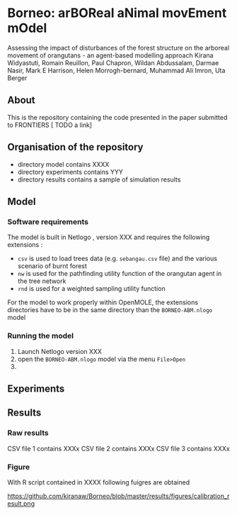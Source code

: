 # Borneo: arBOReal aNimal movEment mOdel

Assessing the impact of disturbances of the forest structure on the arboreal movement of orangutans - an agent-based modelling approach Kirana Widyastuti, Romain Reuillon, Paul Chapron, Wildan Abdussalam, Darmae Nasir, Mark E Harrison, Helen Morrogh-bernard, Muhammad Ali Imron, Uta Berger


## About 

This is the repository containing the code presented in the paper submitted to FRONTIERS [ TODO a link] 


## Organisation of the repository 

 -  directory model contains XXXX
 -  directory experiments contains YYY
 -  directory results contains a sample of simulation results



## Model 

### Software requirements

The model is built in Netlogo , version XXX and requires the following extensions : 
- `csv` is used to load trees data (e.g. `sebangau.csv` file)  and the various scenario of burnt forest 
- `nw` is used for the pathfinding utility function of the orangutan agent in the tree network 
- `rnd` is used for a weighted sampling utility function


For the model to work properly within OpenMOLE, the extensions directories have to be in the same directory than the `BORNEO-ABM.nlogo` model 

### Running the model 

1. Launch Netlogo version XXX
2. open the `BORNEO-ABM.nlogo` model via the menu `File>Open`
3. 



## Experiments


## Results

### Raw results 

CSV file 1 contains XXXx
CSV file 2 contains XXXx
CSV file 3 contains XXXx

### Figure 

With R script contained in XXXX 
following fuigres are obtained  

https://github.com/kiranaw/Borneo/blob/master/results/figures/calibration_result.png 

